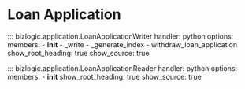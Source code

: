 # Loan Application

::: bizlogic.application.LoanApplicationWriter
    handler: python
    options:
      members:
        - __init__
        - _write
        - _generate_index
        - withdraw_loan_application
      show_root_heading: true
      show_source: true

::: bizlogic.application.LoanApplicationReader
    handler: python
    options:
      members:
        - __init__
      show_root_heading: true
      show_source: true
